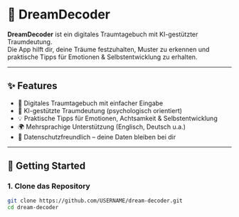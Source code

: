 # 🌙 DreamDecoder

**DreamDecoder** ist ein digitales Traumtagebuch mit KI-gestützter Traumdeutung.  
Die App hilft dir, deine Träume festzuhalten, Muster zu erkennen und praktische Tipps für Emotionen & Selbstentwicklung zu erhalten.  

---

## ✨ Features
- 📓 Digitales Traumtagebuch mit einfacher Eingabe
- 🤖 KI-gestützte Traumdeutung (psychologisch orientiert)
- 💡 Praktische Tipps für Emotionen, Achtsamkeit & Selbstentwicklung
- 🌍 Mehrsprachige Unterstützung (Englisch, Deutsch u.a.)
- 🔐 Datenschutzfreundlich – deine Daten bleiben bei dir

---

## 🚀 Getting Started

### 1. Clone das Repository
```bash
git clone https://github.com/USERNAME/dream-decoder.git
cd dream-decoder

